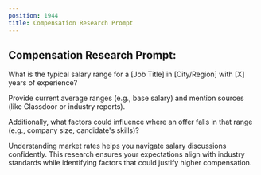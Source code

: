 ```yaml
---
position: 1944
title: Compensation Research Prompt
---
```


## Compensation Research Prompt:

What is the typical salary range for a [Job Title] in [City/Region] with [X] years of experience?





Provide current average ranges (e.g., base salary) and mention sources (like Glassdoor or industry reports).





Additionally, what factors could influence where an offer falls in that range (e.g., company size, candidate's skills)?

Understanding market rates helps you navigate salary discussions confidently. This research ensures your expectations align with industry standards while identifying factors that could justify higher compensation.
